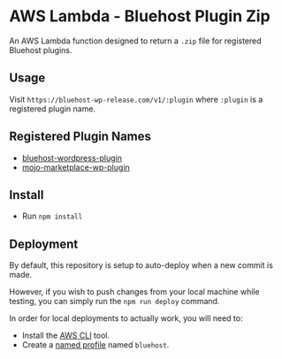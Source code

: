 # AWS Lambda - Bluehost Plugin Zip

An AWS Lambda function designed to return a `.zip` file for registered Bluehost plugins.

## Usage

Visit `https://bluehost-wp-release.com/v1/:plugin` where `:plugin` is a registered plugin name.

## Registered Plugin Names

- [bluehost-wordpress-plugin](https://github.com/bluehost/bluehost-wordpress-plugin)
- [mojo-marketplace-wp-plugin](https://github.com/mojoness/mojo-marketplace-wp-plugin)

## Install

- Run `npm install`

## Deployment

By default, this repository is setup to auto-deploy when a new commit is made.

However, if you wish to push changes from your local machine while testing, you can simply run the `npm run deploy` command. 

In order for local deployments to actually work, you will need to:

- Install the [AWS CLI](https://docs.aws.amazon.com/cli/latest/userguide/cli-chap-install.html) tool.
- Create a [named profile](https://docs.aws.amazon.com/cli/latest/userguide/cli-configure-profiles.html) named `bluehost`. 
